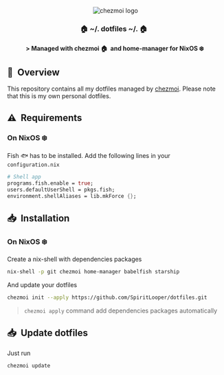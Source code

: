 <div align="center">

![chezmoi logo](https://raw.githubusercontent.com/twpayne/chezmoi/master/assets/images/logo_blue_256.svg)
### :house: ~/. dotfiles ~/. :house: &nbsp;

#### \> Managed with chezmoi :house:&nbsp; and home-manager for NixOS :snowflake:&nbsp;

</div>

## :book:&nbsp; Overview

This repository contains all my dotfiles managed by [chezmoi](https://github.com/twpayne/chezmoi).
Please note that this is my own personal dotfiles.

## :warning:&nbsp; Requirements

### On NixOS :snowflake:&nbsp;

Fish :fish: has to be installed. Add the following lines in your `configuration.nix`

```nix
# Shell app
programs.fish.enable = true;
users.defaultUserShell = pkgs.fish;
environment.shellAliases = lib.mkForce {};
```

## :inbox_tray:&nbsp; Installation

### On NixOS :snowflake:&nbsp;

Create a nix-shell with dependencies packages
```sh
nix-shell -p git chezmoi home-manager babelfish starship
```

And update your dotfiles
```sh
chezmoi init --apply https://github.com/SpiritLooper/dotfiles.git
```

> `chezmoi apply` command add dependencies packages automatically

## :inbox_tray:&nbsp; Update dotfiles

Just run
```
chezmoi update
```
